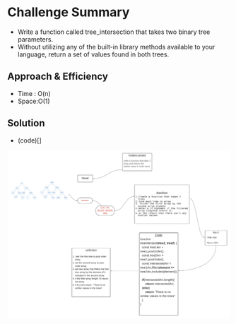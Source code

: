 # Challenge Summary

* Write a function called tree_intersection that takes two binary tree parameters.
* Without utilizing any of the built-in library methods available to your language, return a set of values found in both trees.

## Approach & Efficiency
* Time : O(n)
* Space:O(1)

## Solution
* (code)[]

![](./board.png)

